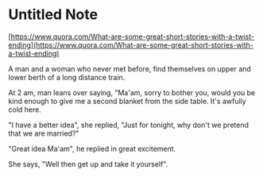 # Untitled Note

[https://www.quora.com/What-are-some-great-short-stories-with-a-twist-ending](https://www.quora.com/What-are-some-great-short-stories-with-a-twist-ending)

A man and a woman who never met before, find themselves on upper and lower berth of a long distance train.  
  
At 2 am, man leans over saying, "Ma'am, sorry to bother you, would you be kind enough to give me a second blanket from the side table. It's awfully cold here.  
  
"I have a better idea", she replied, "Just for tonight, why don't we pretend that we are married?"  
  
"Great idea Ma'am", he replied in great excitement.  
  

She says, "Well then get up and take it yourself".